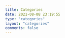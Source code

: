 ```yaml
---
title: Categories
date: 2021-08-08 23:19:55
type: "categories"
layout: "categories"
comments: false
---
```

